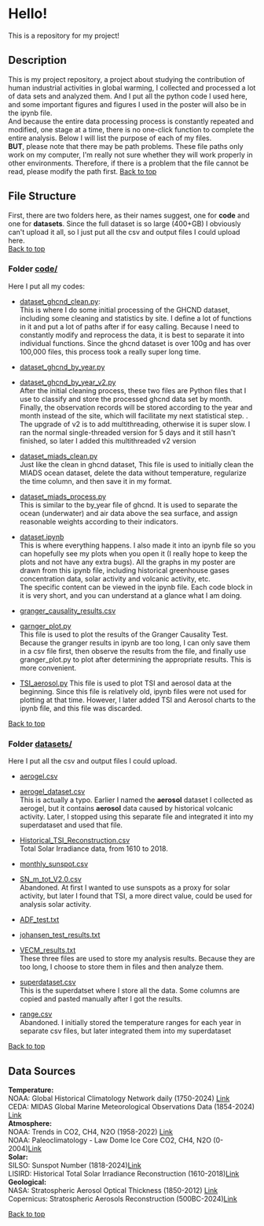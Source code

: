 # Hello!
This is a repository for my project!
<a name="top"></a>

## Description
This is my project repository, a project about studying the contribution of human industrial activities in global warming, I collected and processed a lot of data sets and analyzed them. And I put all the python code I used here, and some important figures and figures I used in the poster will also be in the ipynb file.  
And because the entire data processing process is constantly repeated and modified, one stage at a time, there is no one-click function to complete the entire analysis. Below I will list the purpose of each of my files.  
**BUT**, please note that there may be path problems. These file paths only work on my computer, I'm really not sure whether they will work properly in other environments. Therefore, if there is a problem that the file cannot be read, please modify the path first.
[Back to top](#top)


## File Structure
First, there are two folders here, as their names suggest, one for **code** and one for **datasets**.
Since the full dataset is so large (400+GB) I obviously can't upload it all, so I just put all the csv and output files I could upload here.  
[Back to top](#top)

### Folder [code/](./code/)
Here I put all my codes:  
- [dataset_ghcnd_clean.py](./code/dataset_ghcnd_clean.py):    
    This is where I do some initial processing of the GHCND dataset, including some cleaning and statistics by site. I define a lot of functions in it and put a lot of paths after if  for easy calling. Because I need to constantly modify and reprocess the data, it is best to separate it into individual functions. Since the ghcnd dataset is over 100g and has over 100,000 files, this process took a really super long time.

- [dataset_ghcnd_by_year.py](./code/dataset_ghcnd_by_year.py)  
- [dataset_ghcnd_by_year_v2.py](./code/dataset_ghcnd_by_year_v2.py)   
    After the initial cleaning process, these two files are Python files that I use to classify and store the processed ghcnd data set by month. Finally, the observation records will be stored according to the year and month instead of the site, which will facilitate my next statistical step. . The upgrade of v2 is to add multithreading, otherwise it is super slow. I ran the normal single-threaded version for 5 days and it still hasn't finished, so later I added this multithreaded v2 version

- [dataset_miads_clean.py](./code/dataset_miads_clean.py)      
    Just like the clean in ghcnd dataset, This file is used to initially clean the MIADS ocean dataset, delete the data without temperature, regularize the time column, and then save it in my format.
- [dataset_miads_process.py](./code/dataset_miads_process.py)  
    This is similar to the by_year file of ghcnd. It is used to separate the ocean (underwater) and air data above the sea surface, and assign reasonable weights according to their indicators.

- [dataset.ipynb](./code/dataset.ipynb)  
    This is where everything happens. I also made it into an ipynb file so you can hopefully see my plots when you open it (I really hope to keep the plots and not have any extra bugs). All the graphs in my poster are drawn from this ipynb file, including historical greenhouse gases concentration data, solar activity and volcanic activity, etc.   
    The specific content can be viewed in the ipynb file. Each code block in it is very short, and you can understand at a glance what I am doing.

- [granger_causality_results.csv](./code/granger_causality_results.csv)  
- [garnger_plot.py](./code/garnger_plot.py)  
    This file is used to plot the results of the Granger Causality Test. Because the granger results in ipynb are too long, I can only save them in a csv file first, then observe the results from the file, and finally use granger_plot.py to plot after determining the appropriate results. This is more convenient.

- [TSI_aerosol.py](./code/TSI_aerosol.py)
    This file is used to plot TSI and aerosol data at the beginning. Since this file is relatively old, ipynb files were not used for plotting at that time. However, I later added TSI and Aerosol charts to the ipynb file, and this file was discarded.  
     
[Back to top](#top)  

### Folder [datasets/](./datasets/)
Here I put all the csv and output files I could upload. 

- [aerogel.csv](./datasets/aerogel.csv)    
- [aerogel_dataset.csv](./datasets/aerogel_dataset.csv)  
    This is actually a typo. Earlier I named the **aerosol** dataset I collected as aerogel, but it contains **aerosol** data caused by historical volcanic activity. Later, I stopped using this separate file and integrated it into my superdataset and used that file.

- [Historical_TSI_Reconstruction.csv](./datasets/Historical_TSI_Reconstruction.csv)  
    Total Solar Irradiance data, from 1610 to 2018.  

- [monthly_sunspot.csv](./datasets/monthly_sunspot.csv)    
- [SN_m_tot_V2.0.csv](./datasets/SN_m_tot_V2.0.csv)  
    Abandoned. At first I wanted to use sunspots as a proxy for solar activity, but later I found that TSI, a more direct value, could be used for analysis solar activity.

- [ADF_test.txt](./datasets/ADF_test.txt)  
- [johansen_test_results.txt](./datasets/johansen_test_results.txt)  
- [VECM_results.txt](./datasets/VECM_results.txt)  
    These three files are used to store my analysis results. Because they are too long, I choose to store them in files and then analyze them.

- [superdataset.csv](./datasets/superdataset.csv)  
    This is the superdatset where I store all the data. Some columns are copied and pasted manually after I got the results.

- [range.csv](./datasets/range.csv)  
    Abandoned. I initially stored the temperature ranges for each year in separate csv files, but later integrated them into my superdataset

[Back to top](#top)

## Data Sources

**Temperature:**    
    NOAA: Global Historical Climatology Network daily (1750-2024)  [Link](https://www.ncei.noaa.gov/products/land-based-station/global-historical-climatology-network-daily)  
    CEDA: MIDAS Global Marine Meteorological Observations Data (1854-2024) [Link](https://catalogue.ceda.ac.uk/uuid/77910bcec71c820d4c92f40d3ed3f249#:~:text=The%20global%20marine%20meteorological%20observations,the%20stated%20date%20and%20time.)    
**Atmosphere:**    
    NOAA: Trends in CO2, CH4, N2O (1958-2022) [Link](https://gml.noaa.gov/ccgg/trends/data.html)  
    NOAA: Paleoclimatology - Law Dome Ice Core CO2, CH4, N2O (0-2004)[Link](https://www.ncei.noaa.gov/access/metadata/landing-page/bin/iso?id=noaa-icecore-9959)    
**Solar:**  
    SILSO: Sunspot Number (1818-2024)[Link](https://www.sidc.be/SILSO/datafiles)  
    LISIRD: Historical Total Solar Irradiance Reconstruction (1610-2018)[Link](https://lasp.colorado.edu/lisird/data/historical_tsi)  
**Geological:**  
    NASA: Stratospheric Aerosol Optical Thickness (1850-2012) [Link](https://data.giss.nasa.gov/modelforce/strataer/)   
    Copernicus: Stratospheric Aerosols Reconstruction (500BC-2024)[Link](https://essd.copernicus.org/articles/9/809/2017/)  

[Back to top](#top)

